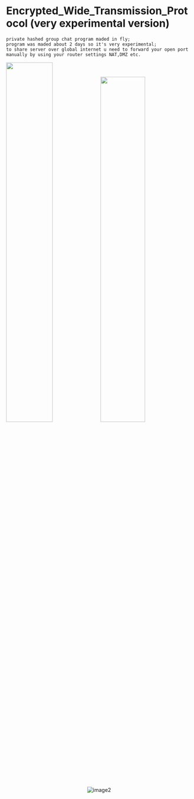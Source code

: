 # Encrypted_Wide_Transmission_Protocol (very experimental version)
    private hashed group chat program maded in fly;
    program was maded about 2 days so it's very experimental;
    to share server over global internet u need to forward your open port manually by using your router settings NAT,DMZ etc.
 <p align="left">
  <img src="https://github.com/StandardUserConstr/Encrypted_Wide_Transmission_Protocol/assets/127525288/cd75f28c-19f4-429b-acc4-77f642e5a0eb" style="width: 50%; alt="image0"/>
<img src="https://github.com/StandardUserConstr/Encrypted_Wide_Transmission_Protocol/assets/127525288/2ebdaf60-e4ba-4519-b20a-c96f44d9559d" style="width: 49%; alt="image1"/>
</p>
<p align="center">
  <img src="https://github.com/StandardUserConstr/Encrypted_Wide_Transmission_Protocol/assets/127525288/cd4c7080-0820-4409-b39b-d5bb451926ec" alt="image2"/>
</p>




